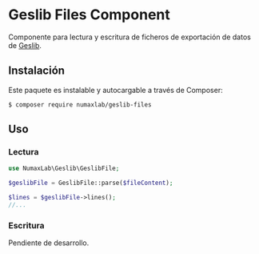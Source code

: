 # Geslib Files Component

Componente para lectura y escritura de ficheros de exportación de datos de [Geslib](https://editorial.trevenque.es/productos/geslib/).

## Instalación

Este paquete es instalable y autocargable a través de Composer:

```$ composer require numaxlab/geslib-files```

## Uso

### Lectura


```php
use NumaxLab\Geslib\GeslibFile;

$geslibFile = GeslibFile::parse($fileContent);

$lines = $geslibFile->lines();
//...
```

### Escritura

Pendiente de desarrollo.
